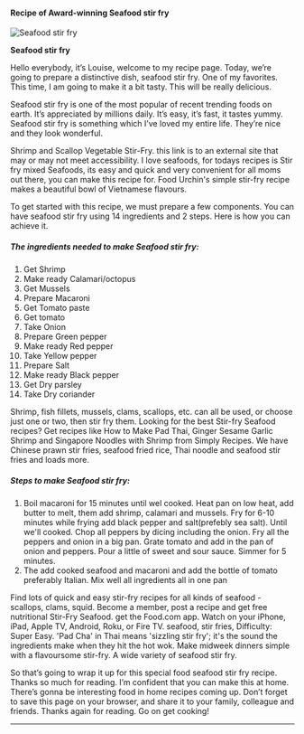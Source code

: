             

#### Recipe of Award-winning Seafood stir fry

![Seafood stir fry](https://img-global.cpcdn.com/recipes/ef9dacdee206e148/751x532cq70/seafood-stir-fry-recipe-main-photo.jpg)

**Seafood stir fry**

Hello everybody, it’s Louise, welcome to my recipe page. Today, we’re going to prepare a distinctive dish, seafood stir fry. One of my favorites. This time, I am going to make it a bit tasty. This will be really delicious.

Seafood stir fry is one of the most popular of recent trending foods on earth. It’s appreciated by millions daily. It’s easy, it’s fast, it tastes yummy. Seafood stir fry is something which I’ve loved my entire life. They’re nice and they look wonderful.

Shrimp and Scallop Vegetable Stir-Fry. this link is to an external site that may or may not meet accessibility. I love seafoods, for todays recipes is Stir fry mixed Seafoods, its easy and quick and very convenient for all moms out there, you can make this recipe for. Food Urchin's simple stir-fry recipe makes a beautiful bowl of Vietnamese flavours.

To get started with this recipe, we must prepare a few components. You can have seafood stir fry using 14 ingredients and 2 steps. Here is how you can achieve it.

##### The ingredients needed to make Seafood stir fry:

1.  Get Shrimp
2.  Make ready Calamari/octopus
3.  Get Mussels
4.  Prepare Macaroni
5.  Get Tomato paste
6.  Get tomato
7.  Take Onion
8.  Prepare Green pepper
9.  Make ready Red pepper
10.  Take Yellow pepper
11.  Prepare Salt
12.  Make ready Black pepper
13.  Get Dry parsley
14.  Take Dry coriander

Shrimp, fish fillets, mussels, clams, scallops, etc. can all be used, or choose just one or two, then stir fry them. Looking for the best Stir-fry Seafood recipes? Get recipes like How to Make Pad Thai, Ginger Sesame Garlic Shrimp and Singapore Noodles with Shrimp from Simply Recipes. We have Chinese prawn stir fries, seafood fried rice, Thai noodle and seafood stir fries and loads more.

##### Steps to make Seafood stir fry:

1.  Boil macaroni for 15 minutes until wel cooked. Heat pan on low heat, add butter to melt, them add shrimp, calamari and mussels. Fry for 6-10 minutes while frying add black pepper and salt(prefebly sea salt). Until we'll cooked. Chop all peppers by dicing including the onion. Fry all the peppers and onion in a big pan. Grate tomato and add in the pan of onion and peppers. Pour a little of sweet and sour sauce. Simmer for 5 minutes.
2.  The add cooked seafood and macaroni and add the bottle of tomato preferably Italian. Mix well all ingredients all in one pan

Find lots of quick and easy stir-fry recipes for all kinds of seafood - scallops, clams, squid. Become a member, post a recipe and get free nutritional Stir-Fry Seafood. get the Food.com app. Watch on your iPhone, iPad, Apple TV, Android, Roku, or Fire TV. seafood, stir fries, Difficulty: Super Easy. 'Pad Cha' in Thai means 'sizzling stir fry'; it's the sound the ingredients make when they hit the hot wok. Make midweek dinners simple with a flavoursome stir-fry. A wide variety of seafood stir fry.

So that’s going to wrap it up for this special food seafood stir fry recipe. Thanks so much for reading. I’m confident that you can make this at home. There’s gonna be interesting food in home recipes coming up. Don’t forget to save this page on your browser, and share it to your family, colleague and friends. Thanks again for reading. Go on get cooking!

* * *